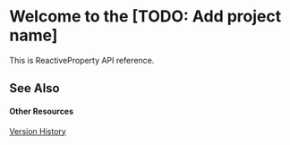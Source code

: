 # Welcome to the [TODO: Add project name]

This is ReactiveProperty API reference.



## See Also


#### Other Resources
<a href="05a51dce-0cfb-4694-9fce-56ca20267917">Version History</a><br />